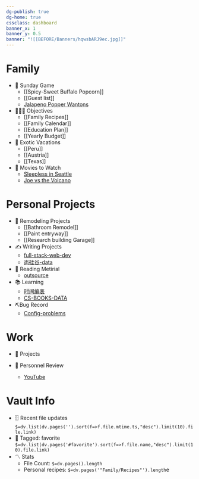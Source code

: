 ```yaml
---
dg-publish: true
dg-home: true
cssclass: dashboard
banner_x: 1
banner_y: 0.5
banner: "![[BEFORE/Banners/hqwsbARJ9ec.jpg]]"
---
```


# Family
- 🏈 Sunday Game
	- [[Spicy-Sweet Buffalo Popcorn]]
	- [[Guest list]]
	- [Jalapeno Popper Wantons](https://www.allrecipes.com/recipe/166991/jalapeno-popper-wontons/)
- 👨‍👩‍👦 Objectives
	- [[Family Recipes]]
	- [[Family Calendar]]
	- [[Education Plan]]
	- [[Yearly Budget]]
- 🌅 Exotic Vacations 
	- [[Peru]]
	- [[Austria]]
	- [[Texas]]  
- 🎥 Movies to Watch
	- [Sleepless in Seattle](https://www.imdb.com/title/tt0108160/)
	- [Joe vs the Volcano](https://www.imdb.com/title/tt0099892/)

 # Personal Projects
- 🏡 Remodeling Projects
	- [[Bathroom Remodel]]
	- [[Paint entryway]]
	- [[Research building Garage]] 
 - ✍️ Writing Projects
    - [full-stack-web-dev](课程&笔记/技术栈/freeCodeCamp/fs-data.md)
	- [尚硅谷-data](课程&笔记/技术栈/尚硅谷/尚硅谷-data.md)
- 👀 Reading Metirial
    - [outsource](BEFORE/Outsource-data.md)
- 📚 Learning
	- [时间编表](BEFORE/时间编表.md)
	- [CS-BOOKS-DATA](书籍/CS-BOOKS-DATA.md) 
- ⛏Bug Record
    -  [Config-problems](Configuration/Config-data.md)
# Work
- 💼 Projects

- 👥 Personnel Review
    - [YouTube](BEFORE/Person/YouTube-data.md)

# Vault Info
- 🗄️ Recent file updates
 `$=dv.list(dv.pages('').sort(f=>f.file.mtime.ts,"desc").limit(10).file.link)`
- 🔖 Tagged:  favorite 
 `$=dv.list(dv.pages('#favorite').sort(f=>f.file.name,"desc").limit(10).file.link)`
- 〽️ Stats
	-  File Count: `$=dv.pages().length`
	-  Personal recipes: `$=dv.pages('"Family/Recipes"').length`e


